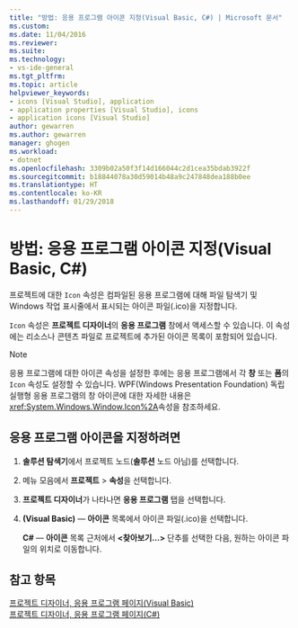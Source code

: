 ```yaml
---
title: "방법: 응용 프로그램 아이콘 지정(Visual Basic, C#) | Microsoft 문서"
ms.custom: 
ms.date: 11/04/2016
ms.reviewer: 
ms.suite: 
ms.technology:
- vs-ide-general
ms.tgt_pltfrm: 
ms.topic: article
helpviewer_keywords:
- icons [Visual Studio], application
- application properties [Visual Studio], icons
- application icons [Visual Studio]
author: gewarren
ms.author: gewarren
manager: ghogen
ms.workload:
- dotnet
ms.openlocfilehash: 3309b02a50f3f14d166044c2d1cea35bdab3922f
ms.sourcegitcommit: b18844078a30d59014b48a9c247848dea188b0ee
ms.translationtype: HT
ms.contentlocale: ko-KR
ms.lasthandoff: 01/29/2018
---
```

# <a name="how-to-specify-an-application-icon-visual-basic-c"></a>방법: 응용 프로그램 아이콘 지정(Visual Basic, C#)

프로젝트에 대한 `Icon` 속성은 컴파일된 응용 프로그램에 대해 파일 탐색기 및 Windows 작업 표시줄에서 표시되는 아이콘 파일(.ico)을 지정합니다.

`Icon` 속성은 **프로젝트 디자이너**의 **응용 프로그램** 창에서 액세스할 수 있습니다. 이 속성에는 리소스나 콘텐츠 파일로 프로젝트에 추가된 아이콘 목록이 포함되어 있습니다.

> [!NOTE]
> 응용 프로그램에 대한 아이콘 속성을 설정한 후에는 응용 프로그램에서 각 **창** 또는 **폼**의 `Icon` 속성도 설정할 수 있습니다. WPF(Windows Presentation Foundation) 독립 실행형 응용 프로그램의 창 아이콘에 대한 자세한 내용은 <xref:System.Windows.Window.Icon%2A>속성을 참조하세요.

## <a name="to-specify-an-application-icon"></a>응용 프로그램 아이콘을 지정하려면

1. **솔루션 탐색기**에서 프로젝트 노드(**솔루션** 노드 아님)를 선택합니다.

1. 메뉴 모음에서 **프로젝트** > **속성**을 선택합니다.

1. **프로젝트 디자이너**가 나타나면 **응용 프로그램** 탭을 선택합니다.

1. **(Visual Basic)** &mdash; **아이콘** 목록에서 아이콘 파일(.ico)을 선택합니다.

    **C#** &mdash; **아이콘** 목록 근처에서 **\<찾아보기...>** 단추를 선택한 다음, 원하는 아이콘 파일의 위치로 이동합니다.

## <a name="see-also"></a>참고 항목

[프로젝트 디자이너, 응용 프로그램 페이지(Visual Basic)](../ide/reference/application-page-project-designer-visual-basic.md)  
[프로젝트 디자이너, 응용 프로그램 페이지(C#)](../ide/reference/application-page-project-designer-csharp.md)

